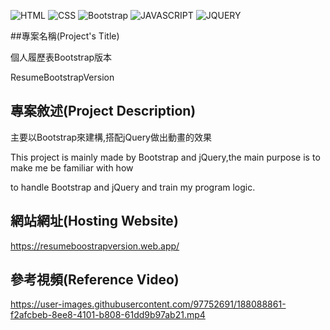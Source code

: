 ![HTML](https://img.shields.io/badge/-HTML-orange)
![CSS](https://img.shields.io/badge/-CSS-blue)
![Bootstrap](https://img.shields.io/badge/-BOOTSTRAP-ff69b4)
![JAVASCRIPT](https://img.shields.io/badge/-JAVASCRIPT-yellow)
![JQUERY](https://img.shields.io/badge/-JQUERYL-9cf)

##專案名稱(Project's Title)

個人履歷表Bootstrap版本

ResumeBootstrapVersion

## 專案敘述(Project Description)


主要以Bootstrap來建構,搭配jQuery做出動畫的效果

This project is mainly made by Bootstrap and jQuery,the main purpose is to make me be familiar with how 

to handle Bootstrap and jQuery and train my program logic. 


## 網站網址(Hosting Website)

https://resumeboostrapversion.web.app/


## 參考視頻(Reference Video)


https://user-images.githubusercontent.com/97752691/188088861-f2afcbeb-8ee8-4101-b808-61dd9b97ab21.mp4
